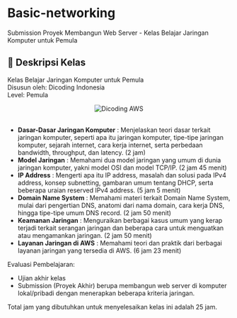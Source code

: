 # Basic-networking

Submission  Proyek Membangun Web Server - Kelas Belajar Jaringan Komputer untuk Pemula


## 🚀 Deskripsi Kelas

Kelas Belajar Jaringan Komputer untuk Pemula <br>
Disusun oleh: Dicoding Indonesia <br>
Level: Pemula

<div align="center">
  <img src="https://user-images.githubusercontent.com/95717485/225231893-e59de44d-0d3e-4e79-971b-a4d494565a74.png" alt="Dicoding AWS">
</div>

<br>

- **Dasar-Dasar Jaringan Komputer** : Menjelaskan teori dasar terkait jaringan komputer, seperti apa itu jaringan komputer, tipe-tipe jaringan komputer, sejarah internet, cara kerja internet, serta perbedaan bandwidth, throughput, dan latency. (2 jam)
- **Model Jaringan** : Memahami dua model jaringan yang umum di dunia jaringan komputer, yakni model OSI dan model TCP/IP. (2 jam 45 menit)
- **IP Address** : Mengerti apa itu IP address, masalah dan solusi pada IPv4 address, konsep subnetting, gambaran umum tentang DHCP, serta beberapa uraian reserved IPv4 address. (5 jam 5 menit)
- **Domain Name System** :  Memahami materi terkait Domain Name System, mulai dari pengertian DNS, anatomi dari nama domain, cara kerja DNS, hingga tipe-tipe umum DNS record. (2 jam 50 menit)
- **Keamanan Jaringan** : Menguraikan berbagai kasus umum yang kerap terjadi terkait serangan jaringan dan beberapa cara untuk menguatkan atau mengamankan jaringan. (2 jam 50 menit)
- **Layanan Jaringan di AWS** : Memahami teori dan praktik dari berbagai layanan jaringan yang tersedia di AWS. (6 jam 23 menit)

Evaluasi Pembelajaran:

- Ujian akhir kelas
- Submission (Proyek Akhir) berupa membangun web server di komputer lokal/pribadi dengan menerapkan beberapa kriteria jaringan.

Total jam yang dibutuhkan untuk menyelesaikan kelas ini adalah 25 jam.
